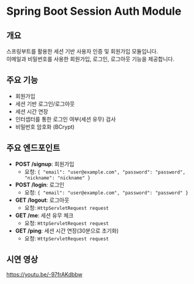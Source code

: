 # Spring Boot Session Auth Module

## 개요
스프링부트를 활용한 세션 기반 사용자 인증 및 회원가입 모듈입니다. <br> 
이메일과 비밀번호를 사용한 회원가입, 로그인, 로그아웃 기능을 제공합니다.

## 주요 기능
- 회원가입
- 세션 기반 로그인/로그아웃
- 세션 시간 연장
- 인터셉터를 통한 로그인 여부(세션 유무) 검사
- 비밀번호 암호화 (BCrypt)

## 주요 엔드포인트
- **POST /signup**: 회원가입
  - 요청: `{ "email": "user@example.com", "password": "password", "nickname": "nickname" }`
- **POST /login**: 로그인
  - 요청: `{ "email": "user@example.com", "password": "password" }`
- **GET /logout**: 로그아웃
  - 요청: `HttpServletRequest request`
- **GET /me**: 세션 유무 체크
  - 요청: `HttpServletRequest request`
- **GET /ping**: 세션 시간 연장(30분으로 초기화)
  - 요청: `HttpServletRequest request`
 
## 시연 영상
https://youtu.be/-97frAKdbbw
